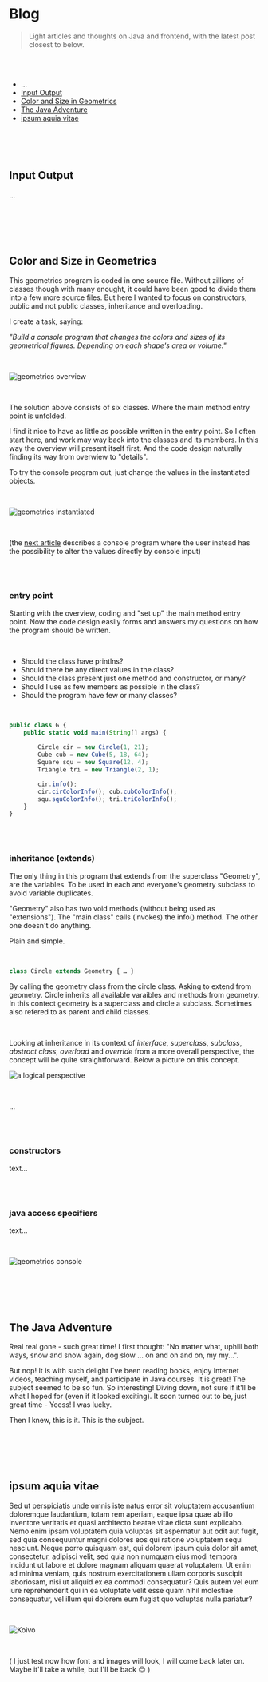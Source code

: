 # Blog


> Light articles and thoughts on Java and frontend, with the latest post closest to below. 

<br>
<br>

- ...
- [Input Output](https://github.com/evacaribbean/Blog#input-output)
- [Color and Size in Geometrics](https://github.com/evacaribbean/Blog#color-and-size-in-geometrics) 
- [The Java Adventure](https://github.com/evacaribbean/Blog#the-java-adventure)
- [ipsum aquia vitae](https://github.com/evacaribbean/Blog#ipsum-aquia-vitae)

<br>
<br>
<br> 

## Input Output  

...

<br>
<br>
<br>
<br>


## Color and Size in Geometrics
 
This geometrics program is coded in one source file. Without zillions of classes though with many enought, it could have been good to divide them into a few more source files. But here I wanted to focus on constructors, public and not public classes, inheritance and overloading.

I create a task, saying:

<em>"Build a console program that changes the colors and sizes of its geometrical figures. Depending on each shape's area or volume."</em>      

<br>

![geometrics overview](/images/geometricsoverview.jpg)

<br>

The solution above consists of six classes. Where the main method entry point is unfolded.

I find it nice to have as little as possible written in the entry point. So I often start here, and work may way back into the classes and its members. In this way the overview will present itself first. And the code design naturally finding its way from overwiew to "details".


To try the console program out, just change the values in the instantiated objects.  

<br>

![geometrics instantiated](/images/geometricsinstantiated.jpg)

<br>

(the [next article](https://github.com/evacaribbean/Blog#input-output) describes a console program where the user instead has the possibility to alter the values directly by console input)

<br>
<br>

### entry point

Starting with the overview, coding and "set up" the main method entry point. Now the code design easily forms and answers my questions on how the program should be written.

<br>

- Should the class have printlns?
- Should there be any direct values in the class?
- Should the class present just one method and constructor, or many?
- Should I use as few members as possible in the class?
- Should the program have few or many classes?
<br>

``` javascript
public class G {
	public static void main(String[] args) {
		
		Circle cir = new Circle(1, 21);	 
		Cube cub = new Cube(5, 18, 64);		 		
		Square squ = new Square(12, 4);		 	
		Triangle tri = new Triangle(2, 1);	 

		cir.info();		
	 	cir.cirColorInfo(); cub.cubColorInfo(); 
	 	squ.squColorInfo(); tri.triColorInfo(); 		
	}
} 
``` 
 
<br>
<br>

### inheritance (extends)  

The only thing in this program that extends from the superclass "Geometry", are the variables. To be used in each and everyone’s geometry subclass to avoid variable duplicates.

"Geometry" also has two void methods (without being used as "extensions"). The "main class" calls (invokes) the info() method. The other one doesn't do anything.

Plain and simple.

<br>

``` javascript
class Circle extends Geometry { … }
``` 

By calling the geometry class from the circle class. Asking to extend from geometry. Circle inherits all available varaibles and methods from geometry. In this contect geometry is a superclass and circle a subclass. Sometimes also refered to as parent and child classes. 

<br>

Looking at inheritance in its context of *interface*, *superclass*, *subclass*, *abstract class*, *overload* and *override* from a more overall perspective, the concept will be quite straightforward. Below a picture on this concept. 

![a logical perspective](/images/overallperspective.jpg)

<br>

...

<br>
<br>

### constructors

text...

<br>
<br>

### java access specifiers

text...

<br> 

![geometrics console](/images/geometricsconsole.jpg)

<br>
<br>
<br>
<br>


## The Java Adventure

Real real gone - such great time! I first thought: "No matter what, uphill both ways, snow and snow again, dog slow ... on and on and on, my my...". 

But nop! It is with such delight I´ve been reading books, enjoy Internet videos, teaching myself, and participate in Java courses. It is great! The subject seemed to be so fun. So interesting! Diving down, not sure if it'll be what I hoped for (even if it looked exciting). It soon turned out to be, just great time - Yeess! I was lucky. 

Then I knew, this is it. This is the subject. 

<br>
<br>
<br>
<br>


## ipsum aquia vitae

Sed ut perspiciatis unde omnis iste natus error sit voluptatem accusantium doloremque laudantium, totam rem aperiam, eaque ipsa quae ab illo inventore veritatis et quasi architecto beatae vitae dicta sunt explicabo. Nemo enim ipsam voluptatem quia voluptas sit aspernatur aut odit aut fugit, sed quia consequuntur magni dolores eos qui ratione voluptatem sequi nesciunt. Neque porro quisquam est, qui dolorem ipsum quia dolor sit amet, consectetur, adipisci velit, sed quia non numquam eius modi tempora incidunt ut labore et dolore magnam aliquam quaerat voluptatem. Ut enim ad minima veniam, quis nostrum exercitationem ullam corporis suscipit laboriosam, nisi ut aliquid ex ea commodi consequatur? Quis autem vel eum iure reprehenderit qui in ea voluptate velit esse quam nihil molestiae consequatur, vel illum qui dolorem eum fugiat quo voluptas nulla pariatur?

<br> 

![Koivo](/images/koivowatercolor.jpg)

<br>

( I just test now how font and images will look, I will come back later on. Maybe it'll take a while, but I'll be back 😊 ) 